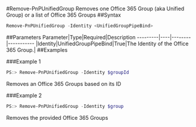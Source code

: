 #Remove-PnPUnifiedGroup
Removes one Office 365 Group (aka Unified Group) or a list of Office 365 Groups
##Syntax
```powershell
Remove-PnPUnifiedGroup -Identity <UnifiedGroupPipeBind>
```


##Parameters
Parameter|Type|Required|Description
---------|----|--------|-----------
|Identity|UnifiedGroupPipeBind|True|The Identity of the Office 365 Group.|
##Examples

###Example 1
```powershell
PS:> Remove-PnPUnifiedGroup -Identity $groupId
```
Removes an Office 365 Groups based on its ID

###Example 2
```powershell
PS:> Remove-PnPUnifiedGroup -Identity $group
```
Removes the provided Office 365 Groups
